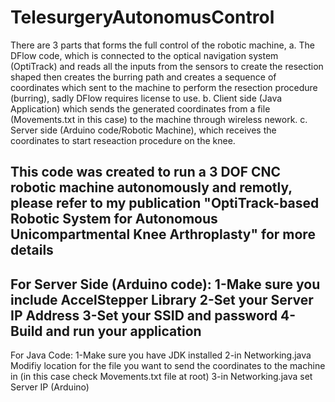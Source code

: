 # TelesurgeryAutonomusControl
There are 3 parts that forms the full control of the robotic machine, 
a. The DFlow code, which is connected to the optical navigation system (OptiTrack) and reads all the inputs from the sensors to create the resection shaped then creates the burring path and creates a sequence of coordinates which sent to the machine to perform the resection procedure (burring), sadly DFlow requires license to use.
b. Client side (Java Application) which sends the generated coordinates from a file (Movements.txt in this case) to the machine through wireless nework.
c. Server side (Arduino code/Robotic Machine), which receives the coordinates to start reseaction procedure on the knee.

This code was created to run a 3 DOF CNC robotic machine autonomously and remotly, please refer to my publication "OptiTrack-based Robotic System for Autonomous Unicompartmental Knee Arthroplasty" for more details
--------------------------------------------
For Server Side (Arduino code):
1-Make sure you include AccelStepper Library
2-Set your Server IP Address
3-Set your SSID and password
4-Build and run your application
--------------------------------------------
For Java Code:
1-Make sure you have JDK installed
2-in Networking.java Modifiy location for
 the file you want to send the coordinates
 to the machine in (in this case check
 Movements.txt file at root)
3-in Networking.java set Server IP (Arduino)


